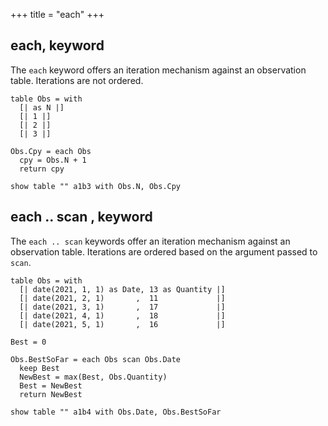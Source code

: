 +++
title = "each"
+++

## each, keyword

The `each` keyword offers an iteration mechanism against an observation table. Iterations are not ordered.

```envision
table Obs = with
  [| as N |]
  [| 1 |]
  [| 2 |]
  [| 3 |]

Obs.Cpy = each Obs
  cpy = Obs.N + 1
  return cpy

show table "" a1b3 with Obs.N, Obs.Cpy
```

## each .. scan , keyword

The `each .. scan` keywords offer an iteration mechanism against an observation table. Iterations are ordered based on the argument passed to `scan`.

```envision
table Obs = with
  [| date(2021, 1, 1) as Date, 13 as Quantity |]
  [| date(2021, 2, 1)       ,  11             |]
  [| date(2021, 3, 1)       ,  17             |]
  [| date(2021, 4, 1)       ,  18             |]
  [| date(2021, 5, 1)       ,  16             |]

Best = 0

Obs.BestSoFar = each Obs scan Obs.Date
  keep Best
  NewBest = max(Best, Obs.Quantity)
  Best = NewBest
  return NewBest

show table "" a1b4 with Obs.Date, Obs.BestSoFar
```
